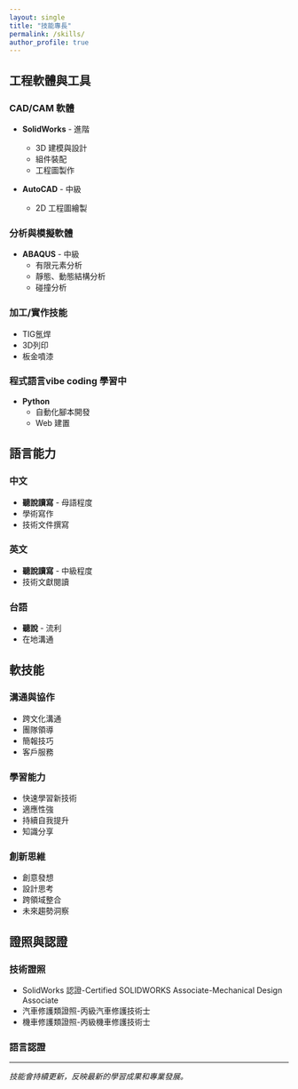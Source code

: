 ```yaml
---
layout: single
title: "技能專長"
permalink: /skills/
author_profile: true
---
```



## 工程軟體與工具

### CAD/CAM 軟體
* **SolidWorks** - 進階
  * 3D 建模與設計
  * 組件裝配
  * 工程圖製作

* **AutoCAD** - 中級
  * 2D 工程圖繪製

### 分析與模擬軟體
* **ABAQUS** - 中級
  * 有限元素分析
  * 靜態、動態結構分析
  * 碰撞分析

### 加工/實作技能
  * TIG氬焊
  * 3D列印
  * 板金噴漆
  
### 程式語言vibe coding 學習中
* **Python** 
  * 自動化腳本開發
  * Web 建置


## 語言能力

### 中文
* **聽說讀寫** - 母語程度
* 學術寫作
* 技術文件撰寫

### 英文
* **聽說讀寫** - 中級程度
* 技術文獻閱讀

### 台語
* **聽說** - 流利
* 在地溝通

## 軟技能

### 溝通與協作
* 跨文化溝通
* 團隊領導
* 簡報技巧
* 客戶服務

### 學習能力
* 快速學習新技術
* 適應性強
* 持續自我提升
* 知識分享

### 創新思維
* 創意發想
* 設計思考
* 跨領域整合
* 未來趨勢洞察

## 證照與認證

### 技術證照
* SolidWorks 認證-Certified SOLIDWORKS Associate-Mechanical Design Associate
* 汽車修護類證照-丙級汽車修護技術士
* 機車修護類證照-丙級機車修護技術士

### 語言認證


---

*技能會持續更新，反映最新的學習成果和專業發展。* 